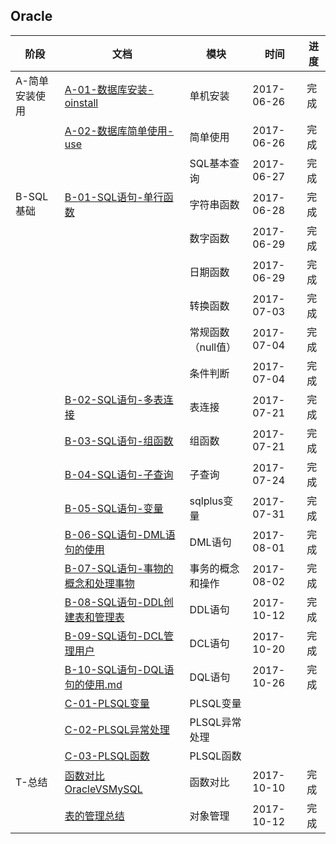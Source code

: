 ## Oracle

| 阶段       | 文档                                       | 模块          | 时间         | 进度   |
| -------- | ---------------------------------------- | ----------- | ---------- | ---- |
| A-简单安装使用 | [A-01-数据库安装-oinstall](A-01-数据库安装-oinstall.md) | 单机安装        | 2017-06-26 | 完成   |
|          | [A-02-数据库简单使用-use](A-02-数据库简单使用-use.md)  | 简单使用        | 2017-06-26 | 完成   |
|          |                                          | SQL基本查询     | 2017-06-27 | 完成   |
| B-SQL基础  | [B-01-SQL语句-单行函数](B-01-SQL语句-单行函数.md)    | 字符串函数       | 2017-06-28 | 完成   |
|          |                                          | 数字函数        | 2017-06-29 | 完成   |
|          |                                          | 日期函数        | 2017-06-29 | 完成   |
|          |                                          | 转换函数        | 2017-07-03 | 完成   |
|          |                                          | 常规函数（null值） | 2017-07-04 | 完成   |
|          |                                          | 条件判断        | 2017-07-04 | 完成   |
|          | [B-02-SQL语句-多表连接](B-02-SQL语句-多表连接.md)    | 表连接         | 2017-07-21 | 完成   |
|          | [B-03-SQL语句-组函数](B-03-SQL语句-组函数.md)      | 组函数         | 2017-07-21 | 完成   |
|          | [B-04-SQL语句-子查询](B-04-SQL语句-子查询.md)      | 子查询         | 2017-07-24 | 完成   |
|          | [B-05-SQL语句-变量](B-05-SQL语句-变量.md)        | sqlplus变量   | 2017-07-31 | 完成   |
|          | [B-06-SQL语句-DML语句的使用](B-06-SQL语句-DML语句的使用.md) | DML语句       | 2017-08-01 | 完成   |
|          | [B-07-SQL语句-事物的概念和处理事物](B-07-SQL语句-事物的概念和处理事物.md) | 事务的概念和操作    | 2017-08-02 | 完成   |
|          | [B-08-SQL语句-DDL创建表和管理表](B-08-SQL语句-DDL创建表和管理表.md) | DDL语句       | 2017-10-12 | 完成   |
|          | [B-09-SQL语句-DCL管理用户](B-09-SQL语句-DCL管理用户.md) | DCL语句       | 2017-10-20 | 完成   |
|          | [B-10-SQL语句-DQL语句的使用.md](B-10-SQL语句-DQL语句的使用.md) | DQL语句       | 2017-10-26 | 完成   |
|          | [C-01-PLSQL变量](C-01-PLSQL变量.md)          | PLSQL变量     |            |      |
|          | [C-02-PLSQL异常处理](C-02-PLSQL异常处理.md)      | PLSQL异常处理   |            |      |
|          | [C-03-PLSQL函数](C-03-PLSQL函数.md)          | PLSQL函数     |            |      |
| T-总结     | [函数对比OracleVSMySQL](函数对比OracleVSMySQL.md) | 函数对比        | 2017-10-10 | 完成   |
|          | [表的管理总结](表的管理总结.md)                      | 对象管理        | 2017-10-12 | 完成   |